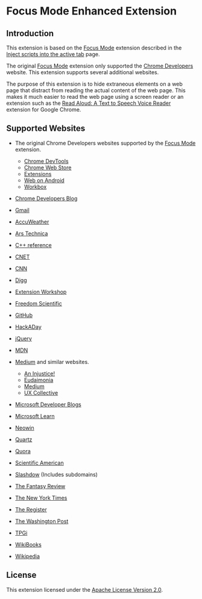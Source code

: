 # Focus Mode Enhanced Extension

## Introduction

This extension is based on the [Focus Mode][1] extension described in the [Inject scripts into the active tab][2] page.

The original [Focus Mode][1] extension only supported the [Chrome Developers][3] website. This extension supports several additional websites.

The purpose of this extension is to hide extraneous elements on a web page that distract from reading the actual content of the web page. This makes it much easier to read the web page using a screen reader or an extension such as the [Read Aloud: A Text to Speech Voice Reader][4] extension for Google Chrome.

## Supported Websites

* The original Chrome Developers websites supported by the [Focus Mode][1] extension.

   - [Chrome DevTools](https://developer.chrome.com/docs/devtools)
   - [Chrome Web Store](https://developer.chrome.com/docs/webstore)
   - [Extensions](https://developer.chrome.com/docs/extensions)
   - [Web on Android](https://developer.chrome.com/docs/android/)
   - [Workbox](https://developer.chrome.com/docs/workbox)

* [Chrome Developers Blog][29]
* [Gmail][32]
* [AccuWeather][27]
* [Ars Technica][25]
* [C++ reference][5]
* [CNET][19]
* [CNN][34]
* [Digg][21]
* [Extension Workshop][6]
* [Freedom Scientific][24]
* [GitHub][7]
* [HackADay][8]
* [jQuery][9]
* [MDN][10]
* [Medium][20] and similar websites.

  - [An Injustice!](https://aninjusticemag.com/)
  - [Eudaimonia](https://eand.co/)
  - [Medium](https://medium.com/)
  - [UX Collective](https://uxdesign.cc/)

* [Microsoft Developer Blogs][11]
* [Microsoft Learn][12]
* [Neowin][33]
* [Quartz][13]
* [Quora][22]
* [Scientific American][26]
* [Slashdow][28] (Includes subdomains)
* [The Fantasy Review][23]
* [The New York Times][14]
* [The Register][15]
* [The Washington Post][16]
* [TPGi][17]
* [WikiBooks][31]
* [Wikipedia][30]

## License

This extension licensed under the [Apache License Version 2.0][18].


[1]: <https://github.com/GoogleChrome/chrome-extensions-samples/tree/main/functional-samples/tutorial.focus-mode>
[2]: <https://developer.chrome.com/docs/extensions/mv3/getstarted/tut-focus-mode/>
[3]: <https://developer.chrome.com/>
[4]: <https://chrome.google.com/webstore/detail/read-aloud-a-text-to-spee/hdhinadidafjejdhmfkjgnolgimiaplp>
[5]: <https://en.cppreference.com/>
[6]: <https://extensionworkshop.com/>
[7]: <https://github.com/>
[8]: <https://hackaday.com/>
[9]: <https://api.jquery.com>
[10]: <https://developer.mozilla.org/en-US/docs/>
[11]: <https://devblogs.microsoft.com/>
[12]: <https://learn.microsoft.com>
[13]: <https://qz.com/>
[14]: <https://www.nytimes.com/>
[15]: <https://www.theregister.com/>
[16]: <https://www.washingtonpost.com/>
[17]: <https://www.tpgi.com/>
[18]: <https://www.apache.org/licenses/LICENSE-2.0>
[19]: <https://www.cnet.com/>
[20]: <https://medium.com/>
[21]: <https://digg.com/>
[22]: <https://www.quora.com/>
[23]: <https://thefantasyreviews.com/>
[24]: <https://www.freedomscientific.com/>
[25]: <https://arstechnica.com/>
[26]: <https://www.scientificamerican.com/>
[27]: <https://www.accuweather.com/en/us/>
[28]: <https://slashdot.org/>
[29]: <https://developer.chrome.com/blog/>
[30]: <https://en.wikipedia.org/wiki/>
[31]: <https://en.wikibooks.org/wiki/>
[32]: <https://mail.google.com/mail/>
[33]: <https://www.neowin.net/>
[34]: <https://www.cnn.com/>
